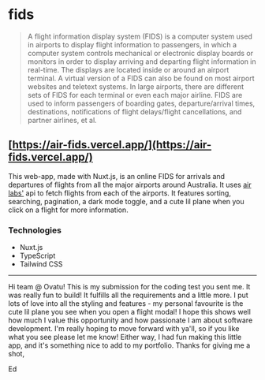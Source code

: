 # fids
> A flight information display system (FIDS) is a computer system used in airports to display flight information to passengers, in which a computer system controls mechanical or electronic display boards or monitors in order to display arriving and departing flight information in real-time. The displays are located inside or around an airport terminal. A virtual version of a FIDS can also be found on most airport websites and teletext systems. In large airports, there are different sets of FIDS for each terminal or even each major airline. FIDS are used to inform passengers of boarding gates, departure/arrival times, destinations, notifications of flight delays/flight cancellations, and partner airlines, et al.

## [https://air-fids.vercel.app/](https://air-fids.vercel.app/)
This web-app, made with Nuxt.js, is an online FIDS for arrivals and departures of flights from all the major airports around Australia. It uses [air labs'](https://airlabs.co/) api to fetch flights from each of the airports. It features sorting, searching, pagination, a dark mode toggle, and a cute lil plane when you click on a flight for more information.

### Technologies
- Nuxt.js
- TypeScript
- Tailwind CSS

---

Hi team @ Ovatu! This is my submission for the coding test you sent me. It was really fun to build! It fulfills all the requirements and a little more. I put lots of love into all the styling and features - my personal favourite is the cute lil plane you see when you open a flight modal! I hope this shows well how much I value this opportunity and how passionate I am about software development. I'm really hoping to move forward with ya'll, so if you like what you see please let me know! Either way, I had fun making this little app, and it's something nice to add to my portfolio. Thanks for giving me a shot,

Ed
